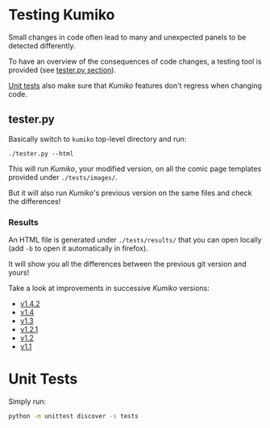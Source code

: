 

# Testing Kumiko

Small changes in code often lead to many and unexpected panels to be detected differently.

To have an overview of the consequences of code changes, a testing tool is provided (see [tester.py section](#tester.py)).

[Unit tests](#unit-tests) also make sure that *Kumiko* features don't regress when changing code.


## tester.py

Basically switch to `kumiko` top-level directory and run:

`./tester.py --html`

This will run *Kumiko*, your modified version, on all the comic page templates provided under `./tests/images/`.

But it will also run *Kumiko*'s previous version on the same files and check the differences!


### Results

An HTML file is generated under `./tests/results/` that you can open locally (add `-b` to open it automatically in firefox).

It will show you all the differences between the previous git version and yours!

Take a look at improvements in successive *Kumiko* versions:
* [v1.4.2](https://kumiko.njean.me/tests/results/diff-v1.4.1-v1.4.2.html)
* [v1.4](https://kumiko.njean.me/tests/results/diff-v1.3-v1.4.html)
* [v1.3](https://kumiko.njean.me/tests/results/diff-v1.2.1-v1.3.html)
* [v1.2.1](https://kumiko.njean.me/tests/results/diff-v1.2-v1.2.1.html)
* [v1.2](https://kumiko.njean.me/tests/results/diff-v1.1-v1.2.html)
* [v1.1](https://kumiko.njean.me/tests/results/diff-v1.0-v1.1.html)


# Unit Tests

Simply run:

```bash
python -m unittest discover -s tests
```
